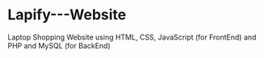 # Lapify---Website
Laptop Shopping Website using HTML, CSS, JavaScript (for FrontEnd) and PHP and MySQL (for BackEnd)
